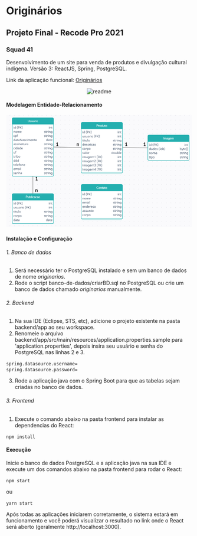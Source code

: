 # Originários
## Projeto Final - Recode Pro 2021
### Squad 41

Desenvolvimento de um site para venda de produtos e divulgação cultural indígena.
Versão 3: ReactJS, Spring, PostgreSQL.

Link da aplicação funcional: <a href="https://originarios.herokuapp.com/" target="_blank">Originários</a>

<div align="center">
  <img alt="readme" title="readme" src="./gif/readme.gif"/>
</div>

#### Modelagem Entidade-Relacionamento
![Modelagem Entidade-Relacionamento](./banco-de-dados/modelagem_ER.png)

#### Instalação e Configuração

###### 1. Banco de dados
1. Será necessário ter o PostgreSQL instalado e sem um banco de dados de nome *originarios*.
2. Rode o script banco-de-dados/criarBD.sql no PostgreSQL ou crie um banco de dados chamado *originarios* manualmente.

###### 2. Backend
1. Na sua IDE (Eclipse, STS, etc), adicione o projeto existente na pasta backend/app ao seu workspace.
2. Renomeie o arquivo backend/app/src/main/resources/application.properties.sample para 'application.properties', depois insira seu usuário e senha do PostgreSQL nas linhas 2 e 3.
```
spring.datasource.username=
spring.datasource.password=
```
3. Rode a aplicação java com o Spring Boot para que as tabelas sejam criadas no banco de dados.

###### 3. Frontend
1. Execute o comando abaixo na pasta frontend para instalar as dependencias do React:
```
npm install
```

#### Execução
Inicie o banco de dados PostgreSQL e a aplicação java na sua IDE e execute um dos comandos abaixo na pasta frontend para rodar o React:
```
npm start
```
ou

```
yarn start
```
Após todas as aplicações iniciarem corretamente, o sistema estará em funcionamento e você poderá visualizar o resultado no link onde o React será aberto (geralmente http://localhost:3000).